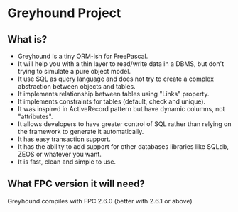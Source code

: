 Greyhound Project
=================

What is?
------------------------------------------
* Greyhound is a tiny ORM-ish for FreePascal.
* It will help you with a thin layer to read/write data in a DBMS, but don't trying to simulate a pure object model.
* It use SQL as query language and does not try to create a complex abstraction between objects and tables.
* It implements relationship between tables using "Links" property.
* It implements constraints for tables (default, check and unique).
* It was inspired in ActiveRecord pattern but have dynamic columns, not "attributes".
* It allows developers to have greater control of SQL rather than relying on the framework to generate it automatically.
* It has easy transaction support.
* It has the ability to add support for other databases libraries like SQLdb, ZEOS or whatever you want.
* It is fast, clean and simple to use.

What FPC version it will need?
------------------------------
Greyhound compiles with FPC 2.6.0 (better with 2.6.1 or above)



